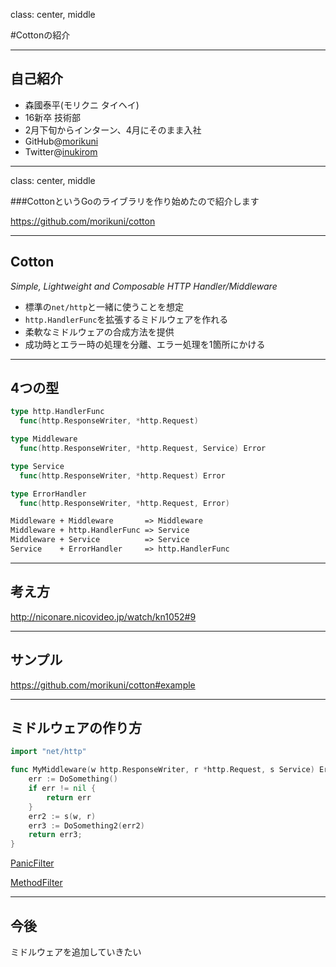 class: center, middle

#Cottonの紹介

---

## 自己紹介

- 森國泰平(モリクニ タイヘイ)
- 16新卒 技術部
- 2月下旬からインターン、4月にそのまま入社
- GitHub@[morikuni](https://github.com/morikuni)
- Twitter@[inukirom](https://twitter.com/inukirom)

---

class: center, middle

###CottonというGoのライブラリを作り始めたので紹介します

https://github.com/morikuni/cotton

---

## Cotton

_Simple, Lightweight and Composable HTTP Handler/Middleware_

- 標準の`net/http`と一緒に使うことを想定
- `http.HandlerFunc`を拡張するミドルウェアを作れる
- 柔軟なミドルウェアの合成方法を提供
- 成功時とエラー時の処理を分離、エラー処理を1箇所にかける

---

## 4つの型

```go
type http.HandlerFunc
  func(http.ResponseWriter, *http.Request)

type Middleware
  func(http.ResponseWriter, *http.Request, Service) Error

type Service
  func(http.ResponseWriter, *http.Request) Error

type ErrorHandler
  func(http.ResponseWriter, *http.Request, Error)
```

```txt
Middleware + Middleware       => Middleware
Middleware + http.HandlerFunc => Service
Middleware + Service          => Service
Service    + ErrorHandler     => http.HandlerFunc
```

---

## 考え方

http://niconare.nicovideo.jp/watch/kn1052#9

---

## サンプル

https://github.com/morikuni/cotton#example

---

## ミドルウェアの作り方

```go
import "net/http"

func MyMiddleware(w http.ResponseWriter, r *http.Request, s Service) Error {
	err := DoSomething()
	if err != nil {
		return err
	}
	err2 := s(w, r)
	err3 := DoSomething2(err2)
	return err3;
}
```

[PanicFilter](https://github.com/morikuni/cotton/blob/master/panic.go)

[MethodFilter](https://github.com/morikuni/cotton/blob/master/method.go)

---

## 今後

ミドルウェアを追加していきたい



